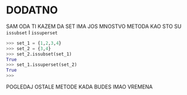 # DODATNO

SAM ODA TI KAZEM DA SET IMA JOS MNOSTVO METODA KAO STO SU `issubset` I `issuperset`

```py
>>> set_1 = {1,2,3,4}
>>> set_2 = {3,4}
>>> set_2.issubset(set_1)
True
>>> set_1.issuperset(set_2)
True
>>> 
```

POGLEDAJ OSTALE METODE KADA BUDES IMAO VREMENA